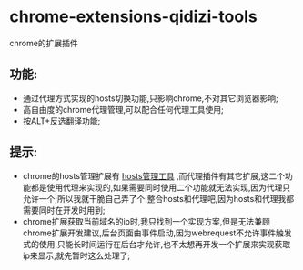 # chrome-extensions-qidizi-tools
chrome的扩展插件

## 功能:

* 通过代理方式实现的hosts切换功能,只影响chrome,不对其它浏览器影响;
* 高自由度的chrome代理管理,可以配合任何代理工具使用;
* 按ALT+反选翻译功能;


## 提示:

* chrome的hosts管理扩展有 [hosts管理工具](https://github.com/qidizi/chrome-hosts-manager)  ,而代理插件有其它扩展,这二个功能都是使用代理来实现的,如果需要同时使用二个功能就无法实现,因为代理只允许一个;所以我就干脆自己弄了个:整合hosts和代理吧,因为hosts和代理我都需要同时在开发时用到;
* chrome扩展获取当前域名的ip时,我只找到一个实现方案,但是无法兼顾chrome扩展开发建议,后台页面由事件启动,因为webrequest不允许事件触发式的使用,只能长时间运行在后台才允许,也不太想再开发一个扩展来实现获取ip来显示,就先暂时这么处理了;
